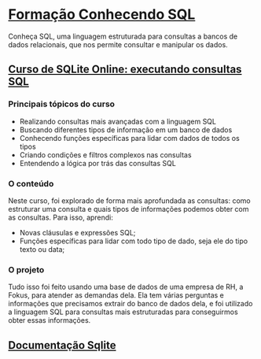 # [Formação Conhecendo SQL](https://cursos.alura.com.br/formacao-conhecendo-sql)

Conheça SQL, uma linguagem estruturada para consultas a bancos de dados relacionais, que nos permite consultar e manipular os dados.

## [Curso de SQLite Online: executando consultas SQL](https://cursos.alura.com.br/course/sqlite-online-executando-consultas-sql)

### Principais tópicos do curso

- Realizando consultas mais avançadas com a linguagem SQL
- Buscando diferentes tipos de informação em um banco de dados
- Conhecendo funções específicas para lidar com dados de todos os tipos
- Criando condições e filtros complexos nas consultas
- Entendendo a lógica por trás das consultas SQL

### O conteúdo

Neste curso, foi explorado de forma mais aprofundada as consultas: como estruturar uma consulta e quais tipos de informações podemos obter com as consultas. Para isso, aprendi:

- Novas cláusulas e expressões SQL;
- Funções específicas para lidar com todo tipo de dado, seja ele do tipo texto ou data;

### O projeto

Tudo isso foi feito usando uma base de dados de uma empresa de RH, a Fokus, para atender as demandas dela. Ela tem várias perguntas e informações que precisamos extrair do banco de dados dela, e foi utilizado a linguagem SQL para consultas mais estruturadas para conseguirmos obter essas informações.

## [Documentação Sqlite](https://www.sqlite.org/docs.html)
